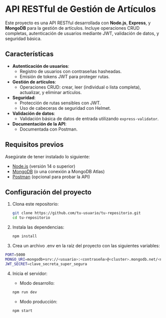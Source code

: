 # API RESTful de Gestión de Artículos

Este proyecto es una API RESTful desarrollada con **Node.js**, **Express**, y **MongoDB** para la gestión de artículos. Incluye operaciones CRUD completas, autenticación de usuarios mediante JWT, validación de datos, y seguridad básica.

## Características

- **Autenticación de usuarios**:
  - Registro de usuarios con contraseñas hasheadas.
  - Emisión de tokens JWT para proteger rutas.
- **Gestión de artículos**:
  - Operaciones CRUD: crear, leer (individual o lista completa), actualizar, y eliminar artículos.
- **Seguridad**:
  - Protección de rutas sensibles con JWT.
  - Uso de cabeceras de seguridad con Helmet.
- **Validación de datos**:
  - Validación básica de datos de entrada utilizando `express-validator`.
- **Documentación de la API**:
  - Documentada con Postman.

## Requisitos previos

Asegúrate de tener instalado lo siguiente:

- [Node.js](https://nodejs.org/) (versión 14 o superior)
- [MongoDB](https://www.mongodb.com/) (o una conexión a MongoDB Atlas)
- [Postman](https://www.postman.com/) (opcional para probar la API)

## Configuración del proyecto

1. Clona este repositorio:
   ```bash
   git clone https://github.com/tu-usuario/tu-repositorio.git
   cd tu-repositorio
   ```

2. Instala las dependencias:
   ```bash
   npm install
   ```

3. Crea un archivo .env en la raíz del proyecto con las siguientes variables:
  ```bash
  PORT=5000
  MONGO_URI=mongodb+srv://<usuario>:<contraseña>@<cluster>.mongodb.net/<nombre_base>?retryWrites=true&w=majority
  JWT_SECRET=clave_secreta_super_segura
   ```

4. Inicia el servidor:
    - Modo desarrollo:
    ```bash
    npm run dev
    ```

    - Modo producción:
    ```bash
    npm start
    ```